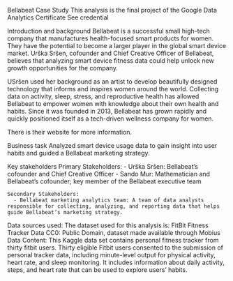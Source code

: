 Bellabeat Case Study
This analysis is the final project of the Google Data Analytics Certificate See credential

Introduction and background
Bellabeat is a successful small high-tech company that manufactures health-focused smart products for women. They have the potential to become a larger player in the global smart device market. Urška Sršen, cofounder and Chief Creative Officer of Bellabeat, believes that analyzing smart device fitness data could help unlock new growth opportunities for the company.

USršen used her background as an artist to develop beautifully designed technology that informs and inspires women around the world. Collecting data on activity, sleep, stress, and reproductive health has allowed Bellabeat to empower women with knowledge about their own health and habits. Since it was founded in 2013, Bellabeat has grown rapidly and quickly positioned itself as a tech-driven wellness company for women.

There is their website for more information.

Business task
Analyzed smart device usage data to gain insight into user habits and guided a Bellabeat marketing strategy.

Key stakeholders
    Primary Stakeholders:
      - Urška Sršen: Bellabeat’s cofounder and Chief Creative Officer
      - Sando Mur: Mathematician and Bellabeat’s cofounder; key member of the Bellabeat executive team

    Secondary Stakeholders:
      - Bellabeat marketing analytics team: A team of data analysts responsible for collecting, analyzing, and reporting data that helps guide Bellabeat’s marketing strategy.

Data sources used:
The dataset used for this analysis is: FitBit Fitness Tracker Data
CC0: Public Domain, dataset made available through Mobius Data Content: This Kaggle data set contains personal fitness tracker from thirty fitbit users. Thirty eligible Fitbit users consented to the submission of personal tracker data, including minute-level output for physical activity, heart rate, and sleep monitoring. It includes information about daily activity, steps, and heart rate that can be used to explore users’ habits.
